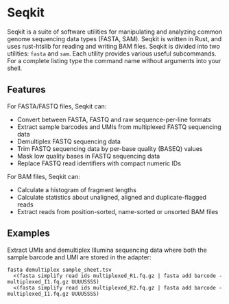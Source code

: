 # Seqkit

Seqkit is a suite of software utilities for manipulating and analyzing common genome sequencing data types (FASTA, SAM). Seqkit is written in Rust, and uses rust-htslib for reading and writing BAM files. Seqkit is divided into two utilities: `fasta` and `sam`. Each utility provides various useful subcommands. For a complete listing type the command name without arguments into your shell.

Features
--------

For FASTA/FASTQ files, Seqkit can:
- Convert between FASTA, FASTQ and raw sequence-per-line formats
- Extract sample barcodes and UMIs from multiplexed FASTQ sequencing data
- Demultiplex FASTQ sequencing data
- Trim FASTQ sequencing data by per-base quality (BASEQ) values
- Mask low quality bases in FASTQ sequencing data
- Replace FASTQ read identifiers with compact numeric IDs

For BAM files, Seqkit can:
- Calculate a histogram of fragment lengths
- Calculate statistics about unaligned, aligned and duplicate-flagged reads
- Extract reads from position-sorted, name-sorted or unsorted BAM files

Examples
--------

Extract UMIs and demultiplex Illumina sequencing data where both the sample barcode and UMI are stored in the adapter:
```
fasta demultiplex sample_sheet.tsv
  <(fasta simplify read ids multiplexed_R1.fq.gz | fasta add barcode - multiplexed_I1.fq.gz UUUUSSSS)
  <(fasta simplify read ids multiplexed_R2.fq.gz | fasta add barcode - multiplexed_I1.fq.gz UUUUSSSS)
```
